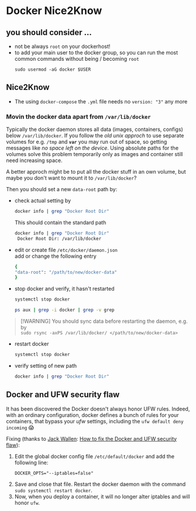 # Docker Nice2Know

## you should consider ...
- not be always `root` on your dockerhost!
- to add your main user to the docker group, so you can run the most common commands without being / becoming `root`<br>
  ```
  sudo usermod -aG docker $USER
  ```
## Nice2Know
- The using `docker-compose` the `.yml` file needs no `version: "3"` any more

### Movin the docker data apart from `/var/lib/docker`
Typically the docker daemon stores all data (images, containers, configs) below `/var/lib/docker`. If you follow the *old unix approch* to use separate volumes for e.g. `/tmp` and **`var`** you may run out of space, so getting messages like *no space left on the device*. Using absolute paths for the volumes solve this problem temporarily only as images and container still need increasing space.

A better approch might be to put all the docker stuff in an own volume, but maybe you don't want to mount it to `/var/lib/docker`?

Then you should set a new `data-root` path by:
- check actual setting by
  ```bash
  docker info | grep "Docker Root Dir"
  ```
  This should contain the standard path
  ```bash
  docker info | grep "Docker Root Dir"
   Docker Root Dir: /var/lib/docker
  ```
- edit or create file `/etc/docker/daemon.json`<br>
  add or change the following entry
  ```bash
  {
  "data-root": "/path/to/new/docker-data"
  }
  ```
- stop docker and verify, it hasn't restarted<br>
  ```bash
  systemctl stop docker

  ps aux | grep -i docker | grep -v grep
  ```
  
>   [!WARNING] 
>   You should sync data before restarting the daemon, e.g. by<br>
>   `sudo rsync -axPS /var/lib/docker/ </path/to/new/docker-data>`

- restart docker<br>
  ```bash
  systemctl stop docker
  ```
- verify setting of new path<br>
  ```bash
  docker info | grep "Docker Root Dir"
  ```

  
## Docker and UFW security flaw 
It has been discovered the Docker doesn't always honor UFW rules. Indeed, with an ordinary configuration, docker defines a bunch of rules for your containers, that bypass your *ufw* settings, including the `ufw default deny incoming` 😱

Fixing (thanks to [Jack Wallen](https://www.techrepublic.com/meet-the-team/us/jack-wallen/): [How to fix the Docker and UFW security flaw](https://www.techrepublic.com/article/how-to-fix-the-docker-and-ufw-security-flaw/)):

1. Edit the global docker config file `/etc/default/docker`  and add the following line:
   ```
   DOCKER_OPTS="--iptables=false"
   ```
2. Save and close that file. Restart the docker daemon with the command `sudo systemctl restart docker`.
3. Now, when you deploy a container, it will no longer alter iptables and will honor `ufw`.
